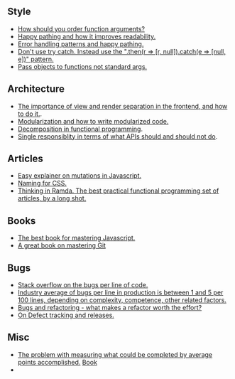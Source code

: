 ## Style
- [How should you order function arguments?](https://mikelyons.org/2020/05/13/coding-standards-argument-ordering)
- [Happy pathing and how it improves readability.](https://medium.com/@matryer/line-of-sight-in-code-186dd7cdea88)
- [Error handling patterns and happy pathing.](https://medium.com/knock-engineering/happy-path-error-handling-1f698068a345)
- [Don't use try catch. Instead use the ".then(r => [r, null]).catch(e => [null, e])" pattern.]()
- [Pass objects to functions not standard args.](https://medium.com/coding-at-dawn/why-you-should-always-pass-objects-as-function-parameters-in-javascript-7fb7c5833dc6)

## Architecture
- [The importance of view and render separation in the frontend, and how to do it.](https://dev.to/tomekbuszewski/high-level-view-and-logic-separation-in-react-39n0).
- [Modularization and how to write modularized code.](https://daily.dev/blog/what-is-modular-programming#:~:text=Modular%20programming%20is%20a%20technique,reusability%20of%20code%20across%20projects.)
- [Decomposition in functional programming](https://softwareengineering.stackexchange.com/questions/402979/what-does-it-mean-for-a-method-or-a-function-to-do-one-thing).
- [Single responsiblity in terms of what APIs should and should not do](https://softwareengineering.stackexchange.com/questions/388026/is-it-bad-practice-to-use-a-single-endpoint-to-do-multiple-similar-tasks).

## Articles
- [Easy explainer on mutations in Javascript.](https://dev.to/amissah17/ultimate-guide-to-mutations-in-javascript-2a80)
- [Naming for CSS.](https://getbem.com/introduction/)
- [Thinking in Ramda. The best practical functional programming set of articles, by a long shot.](https://randycoulman.com/blog/2016/05/24/thinking-in-ramda-getting-started/)

## Books
- [The best book for mastering Javascript.](https://github.com/getify/You-Dont-Know-JS/blob/1st-ed/README.md)
- [A great book on mastering Git](https://git-scm.com/book/en/v2)

## Bugs
- [Stack overflow on the bugs per line of code.](https://stackoverflow.com/questions/2898571/basis-for-claim-that-the-number-of-bugs-per-line-of-code-is-constant-regardless)
- [Industry average of bugs per line in production is between 1 and 5 per 100 lines, depending on complexity, competence, other related factors.](https://amartester.blogspot.com/2007/04/bugs-per-lines-of-code.html?ck_subscriber_id=2400214932&utm_source=convertkit&utm_medium=email&utm_campaign=Let+small+fires+burn+-+14774391&m=1)
- [Bugs and refactoring - what makes a refactor worth the effort?](https://www.mayerdan.com/ruby/2012/11/11/bugs-per-line-of-code-ratio)
- [On Defect tracking and releases.](https://stevemcconnell.com/articles/gauging-software-readiness-with-defect-tracking/)

## Misc
- [The problem with measuring what could be completed by average points accomplished.](https://media.licdn.com/dms/image/v2/C5612AQGO7MewiRYkjQ/article-cover_image-shrink_600_2000/article-cover_image-shrink_600_2000/0/1522313085615?e=2147483647&v=beta&t=5dLjjIKIQR-DN24IvDrpK2qCtVy0mCN15pLO_1mwel0) [Book](https://www.flawofaverages.com/bookshttps://www.flawofaverages.com/books)
- 
